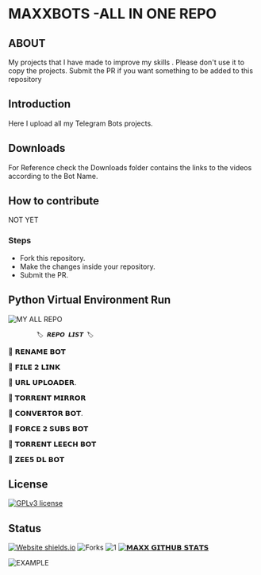 # MAXXBOTS -ALL IN ONE REPO

## ABOUT
My projects that I have made to improve my skills . Please don't use it to copy the projects. Submit the PR if you want something to be added to this repository
## Introduction

Here I upload all my Telegram Bots projects.

## Downloads

For Reference check the Downloads folder contains the links to the videos according to the Bot Name.

## How to contribute

NOT YET 

### Steps

- Fork this repository.
- Make the changes inside your repository.
- Submit the PR.

## Python Virtual Environment Run

![MY ALL REPO](https://telegra.ph/file/bd0ac21d16a564796ecf4.png)


            🏷️ 𝙍𝙀𝙋𝙊 𝙇𝙄𝙎𝙏 🏷️

🔷 𝗥𝗘𝗡𝗔𝗠𝗘 𝗕𝗢𝗧

🔷 𝗙𝗜𝗟𝗘 𝟮 𝗟𝗜𝗡𝗞

🔷 𝗨𝗥𝗟 𝗨𝗣𝗟𝗢𝗔𝗗𝗘𝗥.

🔷 𝗧𝗢𝗥𝗥𝗘𝗡𝗧 𝗠𝗜𝗥𝗥𝗢𝗥

🔷 𝗖𝗢𝗡𝗩𝗘𝗥𝗧𝗢𝗥 𝗕𝗢𝗧.

🔷 𝗙𝗢𝗥𝗖𝗘 𝟮 𝗦𝗨𝗕𝗦 𝗕𝗢𝗧

🔷 𝗧𝗢𝗥𝗥𝗘𝗡𝗧 𝗟𝗘𝗘𝗖𝗛 𝗕𝗢𝗧

🔷 𝗭𝗘𝗘𝟱 𝗗𝗟 𝗕𝗢𝗧



## License
[![GPLv3 license](https://img.shields.io/badge/License-GPLv3-blue.svg)](https://github.com/maxxrider/maxxrider)

## Status
[![Website shields.io](https://img.shields.io/website-up-down-green-red/http/shields.io.svg)](https://github.com/MaxxRider/MaxxRider)
![Forks](https://img.shields.io/github/forks/MaxxRider/Max-Torrent-Leech-V2)
![1](https://github-readme-stats.vercel.app/api/top-langs/?username=MaxxRider&theme=blue-green)
[![𝗠𝗔𝗫𝗫 𝗚𝗜𝗧𝗛𝗨𝗕 𝗦𝗧𝗔𝗧𝗦](https://github-readme-stats.vercel.app/api?username=MaxxRider&theme=blue-green)](https://github.com/MaxxRider/MaxxRider)

![EXAMPLE](https://telegra.ph/file/d68af4563db6550749457.png)
